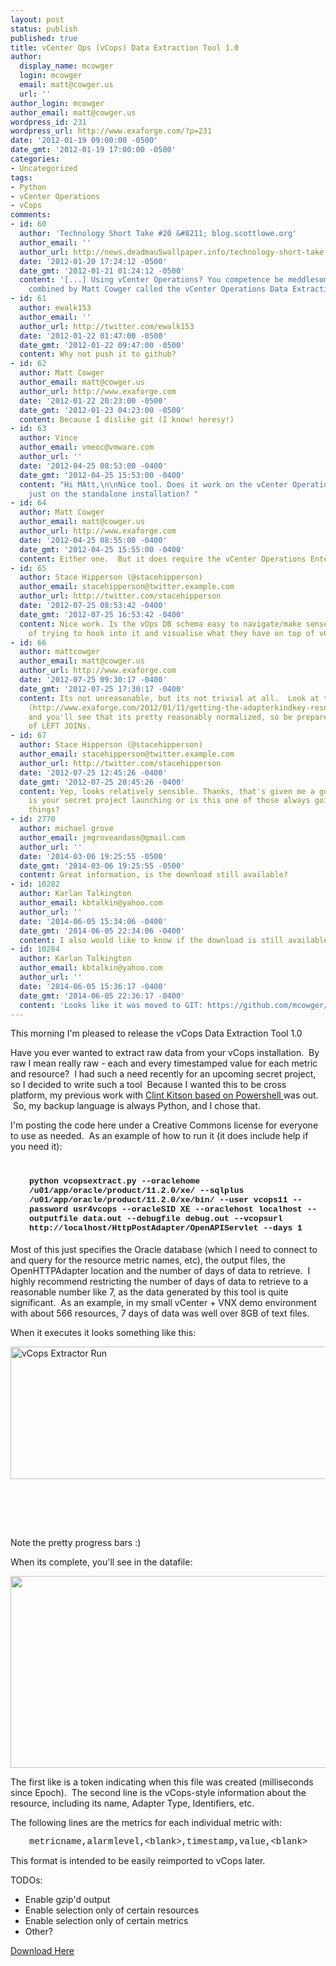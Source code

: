 ```yaml
---
layout: post
status: publish
published: true
title: vCenter Ops (vCops) Data Extraction Tool 1.0
author:
  display_name: mcowger
  login: mcowger
  email: matt@cowger.us
  url: ''
author_login: mcowger
author_email: matt@cowger.us
wordpress_id: 231
wordpress_url: http://www.exaforge.com/?p=231
date: '2012-01-19 09:00:00 -0500'
date_gmt: '2012-01-19 17:00:00 -0500'
categories:
- Uncategorized
tags:
- Python
- vCenter Operations
- vCops
comments:
- id: 60
  author: 'Technology Short Take #20 &#8211; blog.scottlowe.org'
  author_email: ''
  author_url: http://news.deadmau5wallpaper.info/technology-short-take-20-blog-scottlowe-org/
  date: '2012-01-20 17:24:12 -0500'
  date_gmt: '2012-01-21 01:24:12 -0500'
  content: '[...] Using vCenter Operations? You competence be meddlesome in this apparatus
    combined by Matt Cowger called the vCenter Operations Data Extraction Tool. [...] '
- id: 61
  author: ewalk153
  author_email: ''
  author_url: http://twitter.com/ewalk153
  date: '2012-01-22 01:47:00 -0500'
  date_gmt: '2012-01-22 09:47:00 -0500'
  content: Why not push it to github?
- id: 62
  author: Matt Cowger
  author_email: matt@cowger.us
  author_url: http://www.exaforge.com
  date: '2012-01-22 20:23:00 -0500'
  date_gmt: '2012-01-23 04:23:00 -0500'
  content: Because I dislike git (I know! heresy!)
- id: 63
  author: Vince
  author_email: vmeoc@vmware.com
  author_url: ''
  date: '2012-04-25 08:53:00 -0400'
  date_gmt: '2012-04-25 15:53:00 -0400'
  content: "Hi MAtt,\n\nNice tool. Does it work on the vCenter Operations vApp or
    just on the standalone installation? "
- id: 64
  author: Matt Cowger
  author_email: matt@cowger.us
  author_url: http://www.exaforge.com
  date: '2012-04-25 08:55:00 -0400'
  date_gmt: '2012-04-25 15:55:00 -0400'
  content: Either one.  But it does require the vCenter Operations Enterprise license.
- id: 65
  author: Stace Hipperson (@stacehipperson)
  author_email: stacehipperson@twitter.example.com
  author_url: http://twitter.com/stacehipperson
  date: '2012-07-25 08:53:42 -0400'
  date_gmt: '2012-07-25 16:53:42 -0400'
  content: Nice work. Is the vOps DB schema easy to navigate/make sense of? I am thinking
    of trying to hook into it and visualise what they have on top of vCenter stuff.
- id: 66
  author: mattcowger
  author_email: matt@cowger.us
  author_url: http://www.exaforge.com
  date: '2012-07-25 09:30:17 -0400'
  date_gmt: '2012-07-25 17:30:17 -0400'
  content: Its not unreasonable, but its not trivial at all.  Look at this blog post
    (http://www.exaforge.com/2012/01/11/getting-the-adapterkindkey-resourcekindkey-for-every-vcops-resource/)
    and you'll see that its pretty reasonably normalized, so be prepared for plenty
    of LEFT JOINs.
- id: 67
  author: Stace Hipperson (@stacehipperson)
  author_email: stacehipperson@twitter.example.com
  author_url: http://twitter.com/stacehipperson
  date: '2012-07-25 12:45:26 -0400'
  date_gmt: '2012-07-25 20:45:26 -0400'
  content: Yep, looks relatively sensible. Thanks, that's given me a good start! When
    is your secret project launching or is this one of those always going to be secret
    things?
- id: 2770
  author: michael grove
  author_email: jmgroveandass@gmail.com
  author_url: ''
  date: '2014-03-06 19:25:55 -0500'
  date_gmt: '2014-03-06 19:25:55 -0500'
  content: Great information, is the download still available?
- id: 10282
  author: Karlan Talkington
  author_email: kbtalkin@yahoo.com
  author_url: ''
  date: '2014-06-05 15:34:06 -0400'
  date_gmt: '2014-06-05 22:34:06 -0400'
  content: I also would like to know if the download is still available
- id: 10284
  author: Karlan Talkington
  author_email: kbtalkin@yahoo.com
  author_url: ''
  date: '2014-06-05 15:36:17 -0400'
  date_gmt: '2014-06-05 22:36:17 -0400'
  content: 'Looks like it was moved to GIT: https://github.com/mcowger/vcopsextract'
---
```

<p>This morning I'm pleased to release the vCops Data Extraction Tool 1.0</p>
<p>Have you ever wanted to extract raw data from your vCops installation.  By raw I mean really raw - each and every timestamped value for each metric and resource?  I had such a need recently for an upcoming secret project, so I decided to write such a tool  Because I wanted this to be cross platform, my previous work with <a href="http://velemental.com/" target="_blank">Clint Kitson based on Powershell </a>was out.  So, my backup language is always Python, and I chose that.</p>
<p>I'm posting the code here under a Creative Commons license for everyone to use as needed.  As an example of how to run it (it does include help if you need it):</p>
<h1 style="padding-left:30px;"><span style="font-family:'courier new', courier;font-size:small;">python vcopsextract.py --oraclehome /u01/app/oracle/product/11.2.0/xe/ --sqlplus /u01/app/oracle/product/11.2.0/xe/bin/ --user vcops11 --password usr4vcops --oracleSID XE --oraclehost localhost --outputfile data.out --debugfile debug.out --vcopsurl http://localhost/HttpPostAdapter/OpenAPIServlet --days 1</span></h1>
<p>Most of this just specifies the Oracle database (which I need to connect to and query for the resource metric names, etc), the output files, the OpenHTTPAdapter location and the number of days of data to retrieve.  I highly recommend restricting the number of days of data to retrieve to a reasonable number like 7, as the data generated by this tool is quite significant.  As an example, in my small vCenter + VNX demo environment with about 566 resources, 7 days of data was well over 8GB of text files.</p>
<p>When it executes it looks something like this:</p>
<p><img style="float:left;" src="http://www.exaforge.com/images/2012/01/screen-shot-2012-01-18-at-4-14-07-pm.png" alt="vCops Extractor Run" width="1069" height="212" /></p>
<p>&nbsp;</p>
<p>&nbsp;</p>
<p>&nbsp;</p>
<p>Note the pretty progress bars :)</p>
<p>When its complete, you'll see in the datafile:</p>
<p><img src="http://www.exaforge.com/images/2012/01/screen-shot-2012-01-18-at-4-14-32-pm.png" alt="" width="1104" height="307" /></p>
<p>The first like is a token indicating when this file was created (milliseconds since Epoch).  The second line is the vCops-style information about the resource, including its name, Adapter Type, Identifiers, etc.</p>
<p>The following lines are the metrics for each individual metric with:</p>
<p style="padding-left:30px;"><span style="font-family:'courier new', courier;">metricname,alarmlevel,&lt;blank&gt;,timestamp,value,&lt;blank&gt;</span></p>
<p>This format is intended to be easily reimported to vCops later.</p>
<p>TODOs:</p>
<ul>
<li>Enable gzip'd output</li>
<li>Enable selection only of certain resources</li>
<li>Enable selection only of certain metrics</li>
<li>Other?</li>
</ul>
<p><a href="http://www.cowger.us/vcopsextract.tgz">Download Here</a></p>
